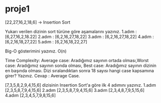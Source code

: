 # proje1
[22,27,16,2,18,6] -> Insertion Sort


Yukarı verilen dizinin sort türüne göre aşamalarını yazınız.
1.adım : [6,27,16,2,18.22]
2.adım : [6,2,16,27,18,22]
3.adım : [6,2,16,27,18,22]
4.adım : [6,2,16,18,27,22]
5.adım : [6,2,16,18,22,27]

Big-O gösterimini yazınız.
O(n)

Time Complexity: Average case: Aradığımız sayının ortada olması,Worst case: Aradığımız sayının sonda olması, Best case: Aradığımız sayının dizinin en başında olması.
Dizi sıralandıktan sonra 18 sayısı hangi case kapsamına girer? Yazınız.
Cevap : Average Case.

[7,3,5,8,2,9,4,15,6] dizisinin Insertion Sort'a göre ilk 4 adımını yazınız.
1.adım [2,3,5,8,7,9,4,15,6] 
2.adım [2,3,5,8,7,9,4,15,6] 
3.adım [2,3,4,8,7,9,5,15,6] 
4.adım [2,3,4,5,7,9,8,15,6] 
